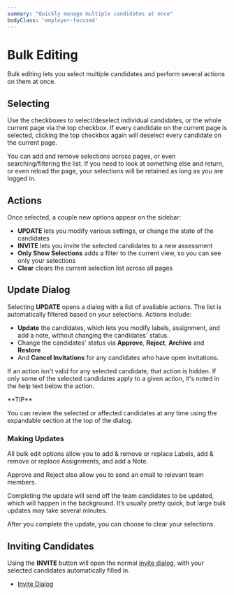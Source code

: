 ```yaml
---
summary: "Quickly manage multiple candidates at once"
bodyClass: 'employer-focused'
---
```


# Bulk Editing

Bulk editing lets you select multiple candidates and perform several actions on them at once. 

## Selecting

Use the checkboxes to select/deselect individual candidates, or the whole current page via the top checkbox. If every candidate on the current page is selected, clicking the top checkbox again will deselect every candidate on the current page.

You can add and remove selections across pages, or even searching/filtering the list. If you need to look at something else and return, or even reload the page, your selections will be retained as long as you are logged in.

## Actions

Once selected, a couple new options appear on the sidebar:

- **UPDATE** lets you modify various settings, or change the state of the candidates
- **INVITE** lets you invite the selected candidates to a new assessment
- **Only Show Selections** adds a filter to the current view, so you can see only your selections
- **Clear** clears the current selection list across all pages

## Update Dialog

Selecting **UPDATE** opens a dialog with a list of available actions. The list is automatically filtered based on your selections. Actions include:

- **Update** the candidates, which lets you modify labels, assignment, and add a note, without changing the candidates' status.
- Change the candidates' status via **Approve**, **Reject**, **Archive** and **Restore**
- And **Cancel Invitations** for any candidates who have open invitations.

If an action isn't valid for any selected candidate, that action is hidden. If only some of the selected candidates apply to a given action, it's noted in the help text below the action.

<div class="note-box note-box-info">
**TIP**

You can review the selected or affected candidates at any time using the expandable section at the top of the dialog.
</div>

### Making Updates

All bulk edit options allow you to add & remove or replace Labels, add & remove or replace Assignments, and add a Note.

Approve and Reject also allow you to send an email to relevant team members.

Completing the update will send off the team candidates to be updated, which will happen in the background. It’s usually pretty quick, but large bulk updates may take several minutes.

After you complete the update, you can choose to clear your selections.

## Inviting Candidates

Using the **INVITE** button will open the normal [invite dialog](/kb/hire/invite), with your selected candidates automatically filled in.

* [Invite Dialog](/kb/hire/invite)

